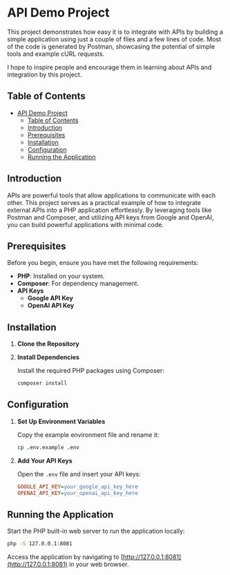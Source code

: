 # API Demo Project

This project demonstrates how easy it is to integrate with APIs by building a simple application using just a couple of files and a few lines of code. Most of the code is generated by Postman, showcasing the potential of simple tools and example cURL requests.

I hope to inspire people and encourage them in learning about APIs and integration by this project.

## Table of Contents

<!-- TOC -->
* [API Demo Project](#api-demo-project)
  * [Table of Contents](#table-of-contents)
  * [Introduction](#introduction)
  * [Prerequisites](#prerequisites)
  * [Installation](#installation)
  * [Configuration](#configuration)
  * [Running the Application](#running-the-application)
<!-- TOC -->

## Introduction

APIs are powerful tools that allow applications to communicate with each other. This project serves as a practical example of how to integrate external APIs into a PHP application effortlessly. By leveraging tools like Postman and Composer, and utilizing API keys from Google and OpenAI, you can build powerful applications with minimal code.

## Prerequisites

Before you begin, ensure you have met the following requirements:

- **PHP**: Installed on your system.
- **Composer**: For dependency management.
- **API Keys**
    - **Google API Key**
    - **OpenAI API Key**

## Installation

1. **Clone the Repository**

2. **Install Dependencies**

   Install the required PHP packages using Composer:

   ```bash
   composer install
   ```

## Configuration

1. **Set Up Environment Variables**

   Copy the example environment file and rename it:

   ```bash
   cp .env.example .env
   ```

2. **Add Your API Keys**

   Open the `.env` file and insert your API keys:

   ```ini
   GOOGLE_API_KEY=your_google_api_key_here
   OPENAI_API_KEY=your_openai_api_key_here
   ```

## Running the Application

Start the PHP built-in web server to run the application locally:

```bash
php -S 127.0.0.1:8081
```

Access the application by navigating to [http://127.0.0.1:8081](http://127.0.0.1:8081) in your web browser.
